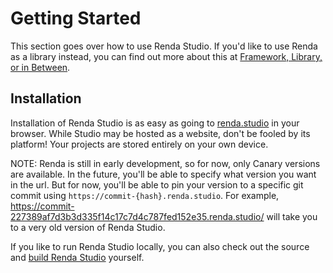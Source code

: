 # Getting Started

This section goes over how to use Renda Studio. If you'd like to use Renda as a
library instead, you can find out more about this at
[Framework, Library, or in Between](../framework-library-or-in-between.md).

## Installation

Installation of Renda Studio is as easy as going to
[renda.studio](https://renda.studio/) in your browser. While Studio may be
hosted as a website, don't be fooled by its platform! Your projects are stored
entirely on your own device.

NOTE: Renda is still in early development, so for now, only Canary versions are
available. In the future, you'll be able to specify what version you want in the
url. But for now, you'll be able to pin your version to a specific git commit
using `https://commit-{hash}.renda.studio`. For example,
https://commit-227389af7d3b3d335f14c17c7d4c787fed152e35.renda.studio/ will take
you to a very old version of Renda Studio.

If you like to run Renda Studio locally, you can also check out the source and
[build Renda Studio](../contributing/building-from-source.md) yourself.
